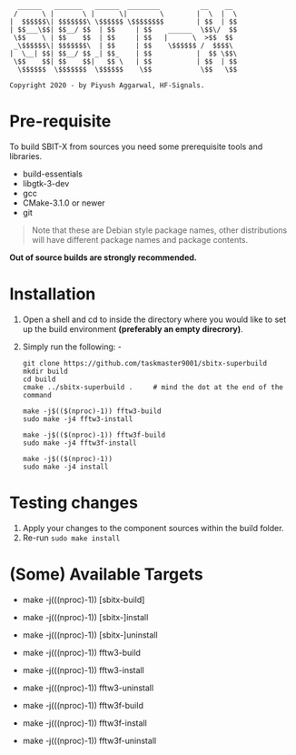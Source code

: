 ```
  ______   _______   ______  ________          __    __
 /      \ |       \ |      \|        \        |  \  |  \
|  $$$$$$\| $$$$$$$\ \$$$$$$ \$$$$$$$$        | $$  | $$
| $$___\$$| $$__/ $$  | $$     | $$    ______  \$$\/  $$
 \$$    \ | $$    $$  | $$     | $$   |      \  >$$  $$
 _\$$$$$$\| $$$$$$$\  | $$     | $$    \$$$$$$ /  $$$$\
|  \__| $$| $$__/ $$ _| $$_    | $$           |  $$ \$$\
 \$$    $$| $$    $$|   $$ \   | $$           | $$  | $$
  \$$$$$$  \$$$$$$$  \$$$$$$    \$$            \$$   \$$

Copyright 2020 - by Piyush Aggarwal, HF-Signals.
```

# Pre-requisite

To build SBIT-X from sources you need some prerequisite tools and libraries.

- build-essentials
- libgtk-3-dev
- gcc
- CMake-3.1.0 or newer
- git

> Note that these are Debian style package names, other distributions will have different package  names and package contents.

**Out of source builds are strongly recommended.**

# Installation

1. Open a shell and cd to inside the directory where you would like to set up the build environment **(preferably an empty direcrory)**.
2. Simply run the following: -

    ```
    git clone https://github.com/taskmaster9001/sbitx-superbuild
    mkdir build
    cd build
    cmake ../sbitx-superbuild .     # mind the dot at the end of the command

    make -j$(($(nproc)-1)) fftw3-build
    sudo make -j4 fftw3-install

    make -j$(($(nproc)-1)) fftw3f-build
    sudo make -j4 fftw3f-install

    make -j$(($(nproc)-1))
    sudo make -j4 install
    ```

# Testing changes

1. Apply your changes to the component sources within the build folder.
2. Re-run `sudo make install`

# (Some) Available Targets

- make -j$(($(nproc)-1)) [sbitx-build]
- make -j$(($(nproc)-1)) [sbitx-]install
- make -j$(($(nproc)-1)) [sbitx-]uninstall

- make -j$(($(nproc)-1)) fftw3-build
- make -j$(($(nproc)-1)) fftw3-install
- make -j$(($(nproc)-1)) fftw3-uninstall

- make -j$(($(nproc)-1)) fftw3f-build
- make -j$(($(nproc)-1)) fftw3f-install
- make -j$(($(nproc)-1)) fftw3f-uninstall
